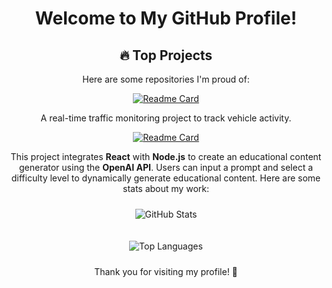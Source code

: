 <div align="center">

# Welcome to My GitHub Profile!



  <!-- 🔥 Top Projects -->
  ## 🔥 Top Projects
  Here are some repositories I'm proud of:

  <!-- RTTM Repository -->
  [![Readme Card](https://github-readme-stats.vercel.app/api/pin/?username=CalTransProject&repo=rttm&theme=default&card_width=300)](https://github.com/CalTransProject/rttm)

  A real-time traffic monitoring project to track vehicle activity.

  <!-- AI CurateStore Repository -->
  [![Readme Card](https://github-readme-stats.vercel.app/api/pin/?username=castvier&repo=ai-curatestore&theme=default&card_width=300)](https://github.com/castvier/ai-curatestore)

  This project integrates **React** with **Node.js** to create an educational content generator using the **OpenAI API**. Users can input a prompt and select a difficulty level to dynamically generate educational content.
Here are some stats about my work:
  <!-- GitHub Stats Card -->
  <img 
    src="https://github-readme-stats.vercel.app/api?username=castvier&show_icons=true&theme=default&card_width=420" 
    alt="GitHub Stats"
    style="margin: 10px;" />

  <!-- Most Used Languages Card -->
  <img 
    src="https://github-readme-stats.vercel.app/api/top-langs/?username=castvier&layout=compact&theme=default&card_width=420&langs_count=6" 
    alt="Top Languages"
    style="margin: 10px;" />

Thank you for visiting my profile! 🚀
</div>


